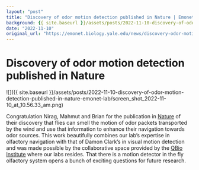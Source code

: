```yaml
---
layout: "post"
title: "Discovery of odor motion detection published in Nature | Emonet Lab"
background: {{ site.baseurl }}/assets/posts/2022-11-10-discovery-of-odor-motion-detection-published-in-nature-emonet-lab/screen_shot_2022-11-10_at_10.56.33_am.png
date: "2022-11-10"
original_url: "https://emonet.biology.yale.edu/news/discovery-odor-motion-detection-published-nature"
---
```

# Discovery of odor motion detection published in Nature

![]({{ site.baseurl }}/assets/posts/2022-11-10-discovery-of-odor-motion-detection-published-in-nature-emonet-lab/screen_shot_2022-11-10_at_10.56.33_am.png)

Congratulation Nirag, Mahmut and Brian for the publication in [Nature](https://rdcu.be/cZkdV) of their discovery that flies can smell the motion of odor packets transported by the wind and use that information to enhance their navigation towards odor sources. This work beautifully combines our lab’s expertise in olfactory navigation with that of Damon Clark’s in visual motion detection and was made possible by the collaborative space provided by the [QBio Institute](http://qbio.yale.edu) where our labs resides. That there is a motion detector in the fly olfactory system opens a bunch of exciting questions for future research.